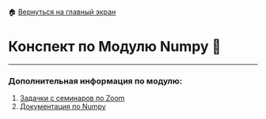 :house: [Вернуться на главный экран](..)
# Конспект по Модулю **Numpy**  :blue_book:  

---

### Дополнительная информация по модулю:
1. [Задачки с семинаров по Zoom](./seminars/)
2. [Документация по Numpy](https://numpy.org/doc/stable/reference/routines.statistics.html)

